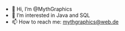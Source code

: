 - 👋 Hi, I’m @MythGraphics
- 👀 I’m interested in Java and SQL
- 📫 How to reach me: mythgraphics@web.de

<!---
MythGraphics/MythGraphics is a ✨ special ✨ repository because its `README.md` (this file) appears on your GitHub profile.
You can click the Preview link to take a look at your changes.
--->
